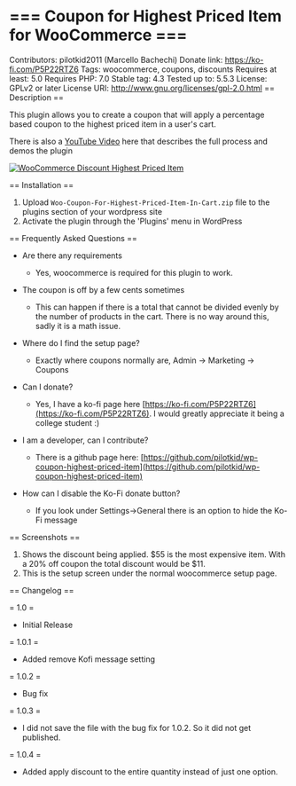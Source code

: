 # === Coupon for Highest Priced Item for WooCommerce ===
Contributors: pilotkid2011 (Marcello Bachechi)
Donate link: https://ko-fi.com/P5P22RTZ6
Tags: woocommerce, coupons, discounts
Requires at least: 5.0
Requires PHP: 7.0
Stable tag: 4.3
Tested up to: 5.5.3
License: GPLv2 or later
License URI: http://www.gnu.org/licenses/gpl-2.0.html
== Description ==

This plugin allows you to create a coupon that will apply a percentage based coupon to the highest priced item in a user's cart.

There is also a [YouTube Video](https://youtu.be/NRMhDG7-h_shttps://youtu.be/NRMhDG7-h_s) here that describes the full process and demos the plugin

[![WooCommerce Discount Highest Priced Item](http://img.youtube.com/vi/NRMhDG7-h_s/0.jpg)](http://www.youtube.com/watch?v=NRMhDG7-h_s "WooCommerce Discount Highest Priced Item")

== Installation ==

1. Upload `Woo-Coupon-For-Highest-Priced-Item-In-Cart.zip` file to the plugins section of your wordpress site
2. Activate the plugin through the 'Plugins' menu in WordPress

== Frequently Asked Questions ==
- Are there any requirements
  - Yes, woocommerce is required for this plugin to work.



- The coupon is off by a few cents sometimes
  - This can happen if there is a total that cannot be divided evenly by the number of products in the cart. There is no way around this, sadly it is a math issue.



- Where do I find the setup page?
  - Exactly where coupons normally are, Admin -> Marketing -> Coupons



- Can I donate?
  - Yes, I have a ko-fi page here [https://ko-fi.com/P5P22RTZ6](https://ko-fi.com/P5P22RTZ6). I would greatly appreciate it being a college student :)



- I am a developer, can I contribute?
  - There is a github page here: [https://github.com/pilotkid/wp-coupon-highest-priced-item](https://github.com/pilotkid/wp-coupon-highest-priced-item)



- How can I disable the Ko-Fi donate button?
  - If you look under Settings->General there is an option to hide the Ko-Fi message



== Screenshots ==
1. Shows the discount being applied. $55 is the most expensive item. With a 20% off coupon the total discount would be $11.
2. This is the setup screen under the normal woocommerce setup page.

== Changelog ==

= 1.0 =
* Initial Release

= 1.0.1 =
* Added remove Kofi message setting

= 1.0.2 =
* Bug fix

= 1.0.3 =
* I did not save the file with the bug fix for 1.0.2. So it did not get published.

= 1.0.4 =
* Added apply discount to the entire quantity instead of just one option.